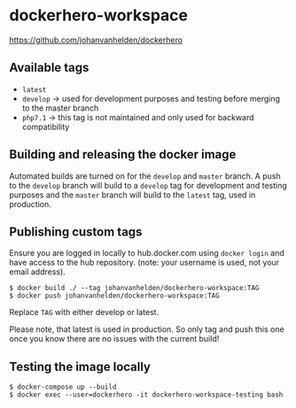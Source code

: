 # dockerhero-workspace

https://github.com/johanvanhelden/dockerhero

## Available tags
- `latest`
- `develop` -> used for development purposes and testing before merging to the master branch
- `php7.1` -> this tag is not maintained and only used for backward compatibility

## Building and releasing the docker image

Automated builds are turned on for the `develop` and `master` branch. 
A push to the `develop` branch will build to a `develop` tag for development and testing purposes and the `master` 
branch will build to the `latest` tag, used in production.

## Publishing custom tags

Ensure you are logged in locally to hub.docker.com using `docker login` and have access to the hub repository.
(note: your username is used, not your email address).

```
$ docker build ./ --tag johanvanhelden/dockerhero-workspace:TAG
$ docker push johanvanhelden/dockerhero-workspace:TAG
```
Replace `TAG` with either develop or latest. 

Please note, that latest is used in production. 
So only tag and push this one once you know there are no issues with the current build!

## Testing the image locally

```
$ docker-compose up --build
$ docker exec --user=dockerhero -it dockerhero-workspace-testing bash
```
